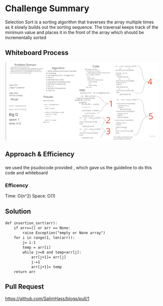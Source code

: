 # Challenge Summary
Selection Sort is a sorting algorithm that traverses the array multiple times as it slowly builds out the sorting sequence. The traversal keeps track of the minimum value and places it in the front of the array which should be incrementally sorted

## Whiteboard Process
![insertionsort](../../assets/insertion_sort.jpg)


## Approach & Efficiency
### 
we used the psudocode provided , which gave us the guideline to do this code and whiteboard
### Efficency
Time: O(n^2)
Space: O(1)



## Solution
```
def insertion_sort(arr):
    if arr==[] or arr == None:
        raise Exception("empty or None array")
    for i in range(1, len(arr)):
        j= i-1
        temp = arr[i]
        while j>=0 and temp<arr[j]:
            arr[j+1]= arr[j]
            j-=1
            arr[j+1]= temp
    return arr

```
## Pull Request
https://github.com/SalimHass/blogs/pull/1
